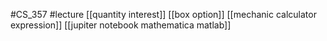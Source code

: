 #CS_357
#lecture
[[quantity interest]]
[[box option]]
[[mechanic calculator expression]]
[[jupiter notebook mathematica matlab]]
